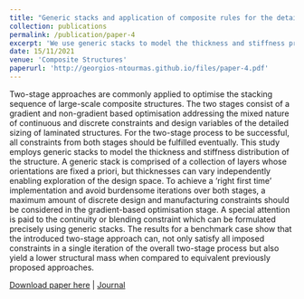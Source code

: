 ```yaml
---
title: "Generic stacks and application of composite rules for the detailed sizing of laminated structures"
collection: publications
permalink: /publication/paper-4
excerpt: 'We use generic stacks to model the thickness and stiffness properties of the structure in a gradient-based optimisation and show that design guidelines can be more accurately formulated in this framework, hence avoiding unnecessary design loops and reducing the structural mass'
date: 15/11/2021
venue: 'Composite Structures'
paperurl: 'http://georgios-ntourmas.github.io/files/paper-4.pdf'
---
```

Two-stage approaches are commonly applied to optimise the stacking sequence of large-scale composite structures. The two stages consist of a gradient and non-gradient based optimisation addressing the mixed nature of continuous and discrete constraints and design variables of the detailed sizing of laminated structures. For the two-stage process to be successful, all constraints from both stages should be fulfilled eventually. This study employs generic stacks to model the thickness and stiffness distribution of the structure. A generic stack is comprised of a collection of layers whose orientations are fixed a priori, but thicknesses can vary independently enabling exploration of the design space. To achieve a ‘right first time’ implementation and avoid burdensome iterations over both stages, a maximum amount of discrete design and manufacturing constraints should be considered in the gradient-based optimisation stage. A special attention is paid to the continuity or blending constraint which can be formulated precisely using generic stacks. The results for a benchmark case show that the introduced two-stage approach can, not only satisfy all imposed constraints in a single iteration of the overall two-stage process but also yield a lower structural mass when compared to equivalent previously proposed approaches.

[Download paper here](http://georgios-ntourmas.github.io/files/paper-4.pdf) \|
[Journal](https://doi.org/10.1016/j.compstruct.2021.114487)
